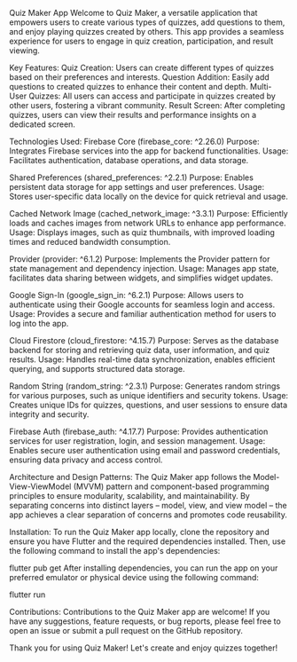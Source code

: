 Quiz Maker App
Welcome to Quiz Maker, a versatile application that empowers users to create various types of quizzes, add questions to them, and enjoy playing quizzes created by others. This app provides a seamless experience for users to engage in quiz creation, participation, and result viewing.

Key Features:
Quiz Creation: Users can create different types of quizzes based on their preferences and interests.
Question Addition: Easily add questions to created quizzes to enhance their content and depth.
Multi-User Quizzes: All users can access and participate in quizzes created by other users, fostering a vibrant community.
Result Screen: After completing quizzes, users can view their results and performance insights on a dedicated screen.

Technologies Used:
Firebase Core (firebase_core: ^2.26.0)
Purpose: Integrates Firebase services into the app for backend functionalities.
Usage: Facilitates authentication, database operations, and data storage.

Shared Preferences (shared_preferences: ^2.2.1)
Purpose: Enables persistent data storage for app settings and user preferences.
Usage: Stores user-specific data locally on the device for quick retrieval and usage.

Cached Network Image (cached_network_image: ^3.3.1)
Purpose: Efficiently loads and caches images from network URLs to enhance app performance.
Usage: Displays images, such as quiz thumbnails, with improved loading times and reduced bandwidth consumption.

Provider (provider: ^6.1.2)
Purpose: Implements the Provider pattern for state management and dependency injection.
Usage: Manages app state, facilitates data sharing between widgets, and simplifies widget updates.

Google Sign-In (google_sign_in: ^6.2.1)
Purpose: Allows users to authenticate using their Google accounts for seamless login and access.
Usage: Provides a secure and familiar authentication method for users to log into the app.

Cloud Firestore (cloud_firestore: ^4.15.7)
Purpose: Serves as the database backend for storing and retrieving quiz data, user information, and quiz results.
Usage: Handles real-time data synchronization, enables efficient querying, and supports structured data storage.

Random String (random_string: ^2.3.1)
Purpose: Generates random strings for various purposes, such as unique identifiers and security tokens.
Usage: Creates unique IDs for quizzes, questions, and user sessions to ensure data integrity and security.

Firebase Auth (firebase_auth: ^4.17.7)
Purpose: Provides authentication services for user registration, login, and session management.
Usage: Enables secure user authentication using email and password credentials, ensuring data privacy and access control.

Architecture and Design Patterns:
The Quiz Maker app follows the Model-View-ViewModel (MVVM) pattern and component-based programming principles to ensure modularity, scalability, and maintainability. By separating concerns into distinct layers – model, view, and view model – the app achieves a clear separation of concerns and promotes code reusability.

Installation:
To run the Quiz Maker app locally, clone the repository and ensure you have Flutter and the required dependencies installed. Then, use the following command to install the app's dependencies:


flutter pub get
After installing dependencies, you can run the app on your preferred emulator or physical device using the following command:


flutter run

Contributions:
Contributions to the Quiz Maker app are welcome! If you have any suggestions, feature requests, or bug reports, please feel free to open an issue or submit a pull request on the GitHub repository.

Thank you for using Quiz Maker! Let's create and enjoy quizzes together!
